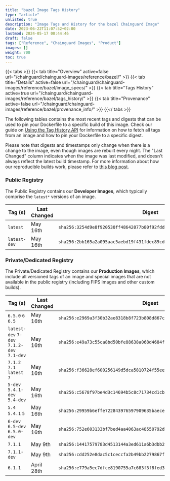 ```yaml
---
title: "bazel Image Tags History"
type: "article"
unlisted: true
description: "Image Tags and History for the bazel Chainguard Image"
date: 2023-06-22T11:07:52+02:00
lastmod: 2024-05-17 00:44:46
draft: false
tags: ["Reference", "Chainguard Images", "Product"]
images: []
weight: 700
toc: true
---
```


{{< tabs >}}
{{< tab title="Overview" active=false url="/chainguard/chainguard-images/reference/bazel/" >}}
{{< tab title="Details" active=false url="/chainguard/chainguard-images/reference/bazel/image_specs/" >}}
{{< tab title="Tags History" active=true url="/chainguard/chainguard-images/reference/bazel/tags_history/" >}}
{{< tab title="Provenance" active=false url="/chainguard/chainguard-images/reference/bazel/provenance_info/" >}}
{{</ tabs >}}

The following tables contains the most recent tags and digests that can be used to pin your Dockerfile to a specific build of this image. Check our guide on [Using the Tag History API](/chainguard/chainguard-images/using-the-tag-history-api/) for information on how to fetch all tags from an image and how to pin your Dockerfile to a specific digest.

Please note that digests and timestamps only change when there is a change to the image, even though images are rebuilt every night. The "Last Changed" column indicates when the image was last modified, and doesn't always reflect the latest build timestamp. For more information about how our reproducible builds work, please refer to [this blog post](https://www.chainguard.dev/unchained/reproducing-chainguards-reproducible-image-builds).

### Public Registry
The Public Registry contains our **Developer Images**, which typically comprise the `latest*` versions of an image.

| Tag (s)       | Last Changed | Digest                                                                    |
|---------------|--------------|---------------------------------------------------------------------------|
|  `latest`     | May 16th     | `sha256:3254d9e8f920530ff48642077b80f92fdda73793cf79daf19077ace3fea49967` |
|  `latest-dev` | May 16th     | `sha256:2bb165a2a095aac5aebd19f431fdec89cdaa004fdee09a52eab75b507a476b42` |


### Private/Dedicated Registry
The Private/Dedicated Registry contains our **Production Images**, which include all versioned tags of an image and special images that are not available in the public registry (including FIPS images and other custom builds).

| Tag (s)                                     | Last Changed | Digest                                                                    |
|---------------------------------------------|--------------|---------------------------------------------------------------------------|
|  `6.5.0` `6` `6.5`                          | May 16th     | `sha256:e2969a3f30b32ae8318b8f723b808d867cfd6dc1feb32d8618e7631e534d0ddc` |
|  `latest-dev` `7-dev` `7.1.2-dev` `7.1-dev` | May 16th     | `sha256:e49a73c55ca8bd50bfe88638a068d4684f0f90fc2eda0b54327948692df00aa4` |
|  `7.1.2` `7.1` `latest` `7`                 | May 16th     | `sha256:f36628ef600256149d5dca5810724f55eeacf782a49752e8ff8400563b37203b` |
|  `5-dev` `5.4.1-dev` `5.4-dev`              | May 16th     | `sha256:c5678f97be4d3c14694b5c8c71734cd1cb117e952c7fa7e5d58723bcf318fb61` |
|  `5.4` `5.4.1` `5`                          | May 16th     | `sha256:29959b6effe722843976597909635baecef98a2e825ab7943b56ef36aaaaab4d` |
|  `6-dev` `6.5-dev` `6.5.0-dev`              | May 16th     | `sha256:752e603133bf7bed4aa4063ac48550792d74544dd95ff181320c2c90b794f86c` |
|  `7.1.1`                                    | May 9th      | `sha256:14417579783d4513144a3ed611a6b3dbb2c5cc51453ad7c11cf3cdb595d737b2` |
|  `7.1.1-dev`                                | May 9th      | `sha256:cdd252e8dac5c1ceccfa2b49bb2279867f4c5686a559e40122327b9b37a114f7` |
|  `6.1.1`                                    | April 28th   | `sha256:e779a5ec7dfce8190755a7c683f3f8fed331ac6909ec52270d35362fba8df214` |

